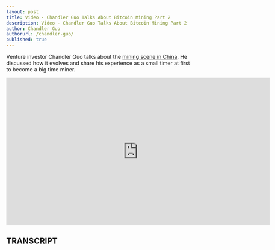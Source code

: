 ```yaml
---
layout: post
title: Video - Chandler Guo Talks About Bitcoin Mining Part 2
description: Video - Chandler Guo Talks About Bitcoin Mining Part 2
author: Chandler Guo
authorurl: /chandler-guo/
published: true
---
```


<p>Venture investor Chandler Guo talks about the <a href="/bitcoin-over-usd-1030-on-china-fx-reserve-drop/">mining scene in China</a>. He discussed how it evolves and share his experience as a small timer at first to become a big time miner.</p>

<center><iframe width="700" height="394" src="https://www.youtube.com/embed/MAd2f4n6wx8" frameborder="0" allowfullscreen></iframe></center>

<h2>TRANSCRIPT</h2>
